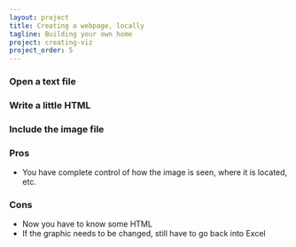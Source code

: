```yaml
---
layout: project
title: Creating a webpage, locally
tagline: Building your own home
project: creating-viz
project_order: 5
---
```



### Open a text file
### Write a little HTML
### Include the image file




### Pros
- You have complete control of how the image is seen, where it is located, etc.

### Cons
- Now you have to know some HTML
- If the graphic needs to be changed, still have to go back into Excel
